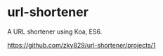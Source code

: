 # url-shortener
A URL shortener using Koa, ES6. 

https://github.com/zky829/url-shortener/projects/1
